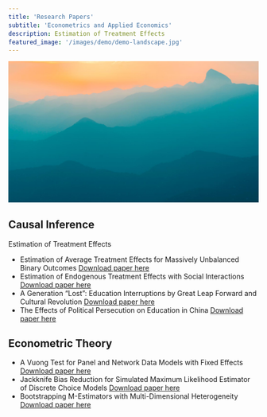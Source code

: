 ```yaml
---
title: 'Research Papers'
subtitle: 'Econometrics and Applied Economics'
description: Estimation of Treatment Effects
featured_image: '/images/demo/demo-landscape.jpg'
---
```

![](/images/demo/demo-landscape.jpg)

## Causal Inference



Estimation of Treatment Effects

* Estimation of Average Treatment Effects for Massively Unbalanced Binary Outcomes [Download paper here](https://github.com/Lilyliu8262/Lily-s-Website/blob/main/Papers/Bootstrap.pdf)
* Estimation of Endogenous Treatment Effects with Social Interactions [Download paper here](https://github.com/Lilyliu8262/Lily-s-Website/blob/main/Papers/Network_Effects.pdf)
* A Generation “Lost”: Education Interruptions by Great Leap Forward and Cultural Revolution [Download paper here](https://github.com/Lilyliu8262/Lily-s-Website/blob/main/Papers/Education.pdf)
* The Effects of Political Persecution on Education in China [Download paper here](https://github.com/Lilyliu8262/Lily-s-Website/blob/main/Papers/Political_Persecution.pdf)



## Econometric Theory

* A Vuong Test for Panel and Network Data Models with Fixed Effects [Download paper here](https://github.com/Lilyliu8262/Lily-s-Website/blob/main/Papers/Selection_Test.pdf)
* Jackknife Bias Reduction for Simulated Maximum Likelihood Estimator of Discrete Choice Models [Download paper here](https://github.com/Lilyliu8262/Lily-s-Website/blob/main/Papers/Jackknife.pdf)
* Bootstrapping M-Estimators with Multi-Dimensional Heterogeneity [Download paper here](https://github.com/Lilyliu8262/Lily-s-Website/blob/main/Papers/Bootstrap.pdf)
